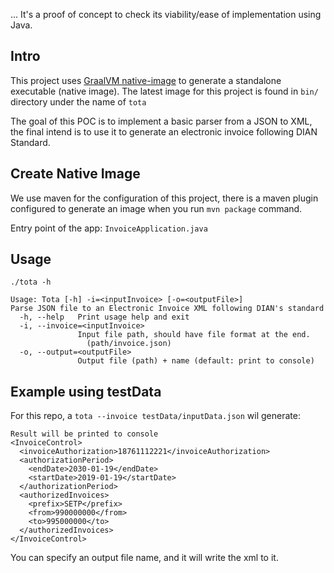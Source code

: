 ... It's a proof of concept to check its viability/ease of implementation using Java.
## Intro
This project uses [GraalVM native-image](https://www.graalvm.org/reference-manual/native-image/) to generate
a standalone executable (native image). The latest image for this project is found in `bin/` directory under
the name of `tota`

The goal of this POC is to implement a basic parser from a JSON to XML, the final intend is to use it to generate
an electronic invoice following DIAN Standard.
## Create Native Image
We use maven for the configuration of this project, there is a maven plugin configured to generate an image when
you run `mvn package` command.

Entry point of the app: `InvoiceApplication.java`
## Usage
```
./tota -h

Usage: Tota [-h] -i=<inputInvoice> [-o=<outputFile>]
Parse JSON file to an Electronic Invoice XML following DIAN's standard
  -h, --help   Print usage help and exit
  -i, --invoice=<inputInvoice>
               Input file path, should have file format at the end.
                 (path/invoice.json)
  -o, --output=<outputFile>
               Output file (path) + name (default: print to console)
```


## Example using testData

For this repo, a `tota --invoice testData/inputData.json` wil generate:

```
Result will be printed to console
<InvoiceControl>
  <invoiceAuthorization>18761112221</invoiceAuthorization>
  <authorizationPeriod>
    <endDate>2030-01-19</endDate>
    <startDate>2019-01-19</startDate>
  </authorizationPeriod>
  <authorizedInvoices>
    <prefix>SETP</prefix>
    <from>990000000</from>
    <to>995000000</to>
  </authorizedInvoices>
</InvoiceControl>
```

You can specify an output file name, and it will write the xml to it. 